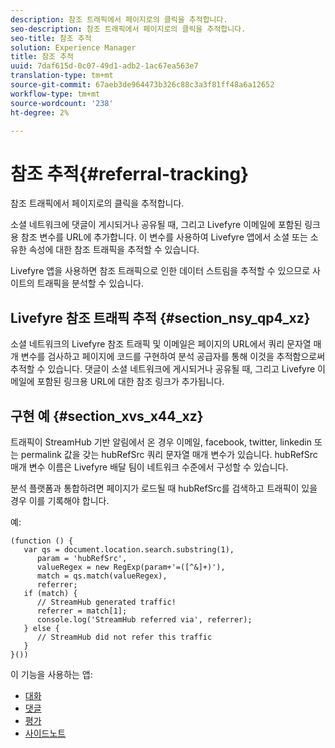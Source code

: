 ```yaml
---
description: 참조 트래픽에서 페이지로의 클릭을 추적합니다.
seo-description: 참조 트래픽에서 페이지로의 클릭을 추적합니다.
seo-title: 참조 추적
solution: Experience Manager
title: 참조 추적
uuid: 7daf615d-0c07-49d1-adb2-1ac67ea563e7
translation-type: tm+mt
source-git-commit: 67aeb3de964473b326c88c3a3f81ff48a6a12652
workflow-type: tm+mt
source-wordcount: '238'
ht-degree: 2%

---
```



# 참조 추적{#referral-tracking}

참조 트래픽에서 페이지로의 클릭을 추적합니다.

소셜 네트워크에 댓글이 게시되거나 공유될 때, 그리고 Livefyre 이메일에 포함된 링크용 참조 변수를 URL에 추가합니다. 이 변수를 사용하여 Livefyre 앱에서 소셜 또는 소유한 속성에 대한 참조 트래픽을 추적할 수 있습니다.

Livefyre 앱을 사용하면 참조 트래픽으로 인한 데이터 스트림을 추적할 수 있으므로 사이트의 트래픽을 분석할 수 있습니다.

## Livefyre 참조 트래픽 추적 {#section_nsy_qp4_xz}

소셜 네트워크의 Livefyre 참조 트래픽 및 이메일은 페이지의 URL에서 쿼리 문자열 매개 변수를 검사하고 페이지에 코드를 구현하여 분석 공급자를 통해 이것을 추적함으로써 추적할 수 있습니다. 댓글이 소셜 네트워크에 게시되거나 공유될 때, 그리고 Livefyre 이메일에 포함된 링크용 URL에 대한 참조 링크가 추가됩니다.

## 구현 예 {#section_xvs_x44_xz}

트래픽이 StreamHub 기반 알림에서 온 경우 이메일, facebook, twitter, linkedin 또는 permalink 값을 갖는 hubRefSrc 쿼리 문자열 매개 변수가 있습니다. hubRefSrc 매개 변수 이름은 Livefyre 배달 팀이 네트워크 수준에서 구성할 수 있습니다.

분석 플랫폼과 통합하려면 페이지가 로드될 때 hubRefSrc를 검색하고 트래픽이 있을 경우 이를 기록해야 합니다.

예:

```
(function () { 
   var qs = document.location.search.substring(1), 
      param = 'hubRefSrc', 
      valueRegex = new RegExp(param+'=([^&]+)'), 
      match = qs.match(valueRegex), 
      referrer; 
   if (match) { 
      // StreamHub generated traffic! 
      referrer = match[1]; 
      console.log('StreamHub referred via', referrer); 
   } else { 
      // StreamHub did not refer this traffic 
   } 
}())
```



이 기능을 사용하는 앱:

* [대화](../c-about-apps/c-chat-app/c-chat-app.md#c_chat_app)
* [댓글](/help/using/c-about-apps/c-comments/c-comments.md)
* [평가](../c-about-apps/c-reviews-app/c-reviews-app.md#c_reviews_app)
* [사이드노트](../c-about-apps/c-sidenotes-app/c-sidenotes-app.md#c_sidenotes_app)

